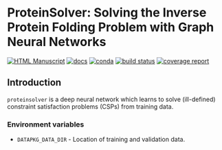 # ProteinSolver: Solving the Inverse Protein Folding Problem with Graph Neural Networks

[![HTML Manuscript](https://img.shields.io/badge/manuscript-HTML-orange.svg)](https://ostrokach.gitlab.io/proteinsolver/FGIDVYN9fMx8qvsyPSKtoLaEucROasB/report/)
[![docs](https://img.shields.io/badge/docs-v0.1.0-blue.svg)](https://ostrokach.gitlab.io/proteinsolver/v0.1.0/FGIDVYN9fMx8qvsyPSKtoLaEucROasB/)
[![conda](https://img.shields.io/conda/dn/ostrokach/proteinsolver.svg)](https://anaconda.org/ostrokach/proteinsolver/)
[![build status](https://gitlab.com/ostrokach/proteinsolver/badges/v0.1.0/build.svg)](https://gitlab.com/ostrokach/proteinsolver/commits/v0.1.0/)
[![coverage report](https://gitlab.com/ostrokach/proteinsolver/badges/v0.1.0/coverage.svg)](https://ostrokach.gitlab.io/proteinsolver/v0.1.0/FGIDVYN9fMx8qvsyPSKtoLaEucROasB/htmlcov/)

## Introduction

`proteinsolver` is a deep neural network which learns to solve (ill-defined) constraint satisfaction problems (CSPs) from training data.

### Environment variables

- `DATAPKG_DATA_DIR` - Location of training and validation data.
